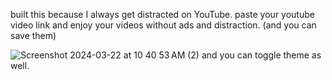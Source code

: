 built this because I always get distracted on YouTube. 
paste your youtube video link and enjoy your videos without ads and distraction.
(and you can save them)

![Screenshot 2024-03-22 at 10 40 53 AM (2)](https://github.com/yogeshvas/focusone/assets/130190342/43e0707e-c338-4f98-87f9-a21e438640a8)
and you can toggle theme as well.
